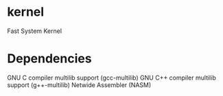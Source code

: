 # kernel
Fast System Kernel

# Dependencies
GNU C compiler multilib support (gcc-multilib)
GNU C++ compiler multilib support (g++-multilib)
Netwide Assembler (NASM)


